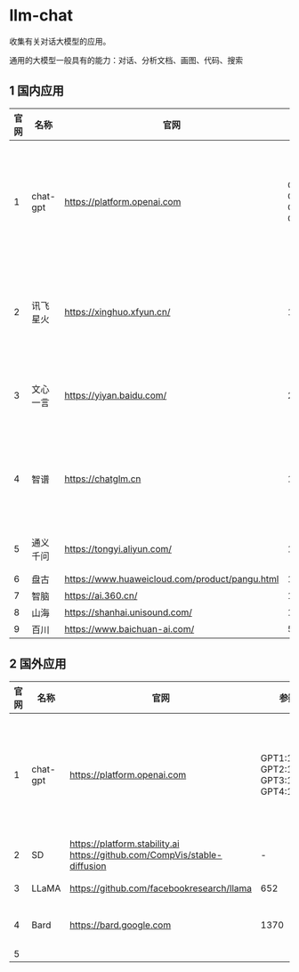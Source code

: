 # llm-chat

 收集有关对话大模型的应用。

通用的大模型一般具有的能力：对话、分析文档、画图、代码、搜索

## 1 国内应用

| 官网 | 名称     | 官网                                           | 参数(亿)                                            | 功能                         | 使用                                                 | 推荐 |
| ---- | -------- | ---------------------------------------------- | --------------------------------------------------- | ---------------------------- | ---------------------------------------------------- | ---- |
| 1    | chat-gpt | https://platform.openai.com                    | GPT1:1.17<br>GPT2:15<br>GPT3:1750<br>GPT4:18000<br> | 对话、分析、画图、代码、续写 | OpenAI，功能最强大，需科学上网所以慢，进化到gpt-4    | +++  |
| 2    | 讯飞星火 | https://xinghuo.xfyun.cn/                      | 1700                                                | 对话、分析、画图、代码       | 讯飞，还行，未见大错误                               | ++   |
| 3    | 文心一言 | https://yiyan.baidu.com/                       | 2600                                                | 对话、识图、搜索             | 百度，勉强，4.0收费，答案很多错误                    | +    |
| 4    | 智谱     | https://chatglm.cn                             | 1750                                                | 对话、嵌入、画图、代码       | 清华，算是可以的，但仍然有问题，而且返回的格式总不对 | ++   |
| 5    | 通义千问 | https://tongyi.aliyun.com/                     | 1000                                                | 对话                         | 阿里巴巴，没有用过                                   | -    |
| 6    | 盘古     | https://www.huaweicloud.com/product/pangu.html | 1000                                                | 对话                         | 华为                                                 | -    |
| 7    | 智脑     | https://ai.360.cn/                             | 1000                                                | 对话                         | 360                                                  | -    |
| 8    | 山海     | https://shanhai.unisound.com/                  | 1000                                                | 对话                         | 云知声                                               | -    |
| 9    | 百川     | https://www.baichuan-ai.com/                   | 530                                                 | 对话                         | 百川智能                                             | -    |

## 2 国外应用

| 官网 | 名称     | 官网                                                         | 参数                                                    | 功能                         | 使用                                              | 推荐 |
| ---- | -------- | ------------------------------------------------------------ | ------------------------------------------------------- | ---------------------------- | ------------------------------------------------- | ---- |
| 1    | chat-gpt | https://platform.openai.com                                  | GPT1:1.17<br/>GPT2:15<br/>GPT3:1750<br/>GPT4:18000<br/> | 对话、分析、画图、代码、续写 | OpenAI，功能最强大，需科学上网所以慢，进化到gpt-4 | +++  |
| 2    | SD       | https://platform.stability.ai<br>https://github.com/CompVis/stable-diffusion | -                                                       | 画图                         | 比dalle.2要好                                     | +    |
| 3    | LLaMA    | https://github.com/facebookresearch/llama                    | 652                                                     | 基准                         | Fackbook，中文一般                                | +    |
| 4    | Bard     | https://bard.google.com                                      | 1370                                                    | 对话                         | Google，中文一般，基底是PaLM                      | -    |
| 5    |          |                                                              |                                                         |                              |                                                   |      |